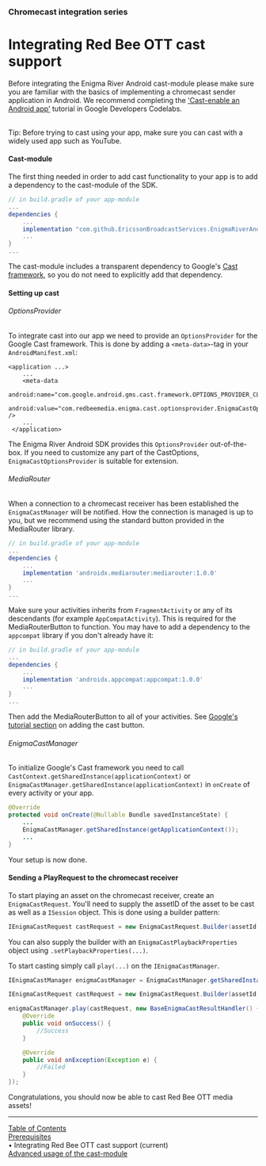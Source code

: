 ### Chromecast integration series
# Integrating Red Bee OTT cast support
Before integrating the Enigma River Android cast-module please make sure
you are familiar with the basics of implementing a chromecast sender
application in Android. We recommend completing the
['Cast-enable an Android app'](https://codelabs.developers.google.com/codelabs/cast-videos-android/)
tutorial in Google Developers Codelabs.

<br/>
Tip: Before trying to cast using your app, make sure you can cast with a widely used app such as YouTube.

#### Cast-module

The first thing needed in order to add cast functionality to your app is to add a dependency to the cast-module of the SDK.
```gradle
// in build.gradle of your app-module
...
dependencies {
    ...
    implementation "com.github.EricssonBroadcastServices.EnigmaRiverAndroid:cast:r3.1.11-BETA-1"
    ...
}
...
```

The cast-module includes a transparent dependency to Google's
[Cast framework](https://developers.google.com/cast/docs/android_sender/integrate),
so you do not need to explicitly add that dependency.

#### Setting up cast

###### OptionsProvider

To integrate cast into our app we need to provide an `OptionsProvider` for the Google Cast framework. This is done by adding a `<meta-data>`-tag in your `AndroidManifest.xml`:
```
<application ...>
    ...
    <meta-data
        android:name="com.google.android.gms.cast.framework.OPTIONS_PROVIDER_CLASS_NAME"
        android:value="com.redbeemedia.enigma.cast.optionsprovider.EnigmaCastOptionsProvider" />
    ...
 </application>
```

The Enigma River Android SDK provides this `OptionsProvider` out-of-the-box. If you need to customize any part of the CastOptions, `EnigmaCastOptionsProvider` is suitable for extension.

###### MediaRouter

When a connection to a chromecast receiver has been established the `EnigmaCastManager` will be notified. How the connection is managed is up to you, but we recommend using the
standard button provided in the MediaRouter library.
```gradle
// in build.gradle of your app-module
...
dependencies {
    ...
    implementation 'androidx.mediarouter:mediarouter:1.0.0'
    ...
}
...
```

Make sure your activities inherits from `FragmentActivity` or any of its descendants (for example `AppCompatActivity`). This is required for the MediaRouterButton to function.
You may have to add a dependency to the `appcompat` library if you don't already have it:
```gradle
// in build.gradle of your app-module
...
dependencies {
    ...
    implementation 'androidx.appcompat:appcompat:1.0.0'
    ...
}
...
```

Then add the MediaRouterButton to all of your activities. See
[Google's tutorial section](https://developers.google.com/cast/docs/android_sender/integrate#add_a_cast_button)
on adding the cast button.

###### EnigmaCastManager

To initialize Google's Cast framework you need to call `CastContext.getSharedInstance(applicationContext)` or `EnigmaCastManager.getSharedInstance(applicationContext)` in `onCreate` of every activity or your app.
```java
@Override
protected void onCreate(@Nullable Bundle savedInstanceState) {
    ...
    EnigmaCastManager.getSharedInstance(getApplicationContext());
    ...
}
```

Your setup is now done.

#### Sending a PlayRequest to the chromecast receiver

To start playing an asset on the chromecast receiver, create an `EnigmaCastRequest`. You'll need to supply the assetID of the asset to be cast as well as a `ISession` object. This is done using a builder pattern:
```java
IEnigmaCastRequest castRequest = new EnigmaCastRequest.Builder(assetId, session).build();
```
You can also supply the builder with an `EnigmaCastPlaybackProperties` object using `.setPlaybackProperties(...)`.

To start casting simply call `play(...)` on the `IEnigmaCastManager`.
```java
IEnigmaCastManager enigmaCastManager = EnigmaCastManager.getSharedInstance(getApplicationContext());

IEnigmaCastRequest castRequest = new EnigmaCastRequest.Builder(assetId, session).build();

enigmaCastManager.play(castRequest, new BaseEnigmaCastResultHandler() {
    @Override
    public void onSuccess() {
        //Success
    }

    @Override
    public void onException(Exception e) {
        //Failed
    }
});
```

Congratulations, you should now be able to cast Red Bee OTT media assets!


___
[Table of Contents](../index.md)<br/>
[Prerequisites](prerequisites.md)<br/>
&bull; Integrating Red Bee OTT cast support (current)<br/>
[Advanced usage of the cast-module](chromecast_advanced.md)<br/>

